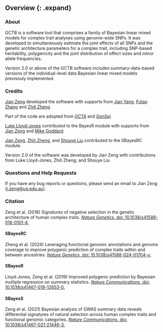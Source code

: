 ## Overview {: .expand}

### About

GCTB is a software tool that comprises a family of Bayesian linear mixed models for complex trait analyses using genome-wide SNPs. It was developed to simultaneously estimate the joint effects of all SNPs and the genetic architecture parameters for a complex trait, including SNP-based heritability, polygenicity and the joint distribution of effect sizes and minor allele frequencies. 

Version 2.0 or above of the GCTB software includes summary-data-based versions of the individual-level data Bayesian linear mixed models previsouly implemented.

### Credits 

[Jian Zeng](http://researchers.uq.edu.au/researcher/14033) developed
the software with supports from [Jian Yang](https://scholar.google.com.au/citations?user=aLuqQs8AAAAJ&hl=en), [Futao Zhang](http://researchers.uq.edu.au/researcher/12709) and [Zhili Zheng](http://researchers.uq.edu.au/researcher/19885). 

Part of the code are adopted from [*GCTA*](http://cnsgenomics.com/software/gcta) and [*GenSel*](https://static-content.springer.com/esm/art%3A10.1186%2F1471-2105-12-186/MediaObjects/12859_2010_4655_MOESM1_ESM.PDF). 

[Luke Lloyd-Jones](https://scholar.google.com.au/citations?user=WQ0UXOcAAAAJ&hl=en&oi=ao) contributed to the BayesR module with supports from [Jian Zeng](http://researchers.uq.edu.au/researcher/14033) and [Mike Goddard](https://en.wikipedia.org/wiki/Michael_Goddard).

[Jian Zeng](http://researchers.uq.edu.au/researcher/14033), [Zhili Zheng](http://researchers.uq.edu.au/researcher/19885), and [Shouye Liu](https://scholar.google.com/citations?hl=en&user=ETCPafMAAAAJ) contributed to the SBayesRC module.

Version 2.0 of the software was developed by Jian Zeng with contributions from Luke Lloyd-Jones, Zhili Zheng, and Shouye Liu.



### Questions and Help Requests 

If you have any bug reports or questions, please send an email to Jian Zeng (<j.zeng@uq.edu.au>).

### Citation 

Zeng et al. (2018) Signatures of negative selection in the genetic architecture of human complex traits. 
[*Nature Genetics*, doi: 10.1038/s41588-018-0101-4.](https://www.nature.com/articles/s41588-018-0101-4)

#### SBayesRC
Zheng et al. (2024) Leveraging functional genomic annotations and genome coverage to improve polygenic prediction of complex traits within and between ancestries. [*Nature Genetics*, doi: 10.1038/s41588-024-01704-y.](https://www.nature.com/articles/s41588-024-01704-y)

#### SBayesR
Lloyd-Jones, Zeng et al. (2019) Improved polygenic prediction by Bayesian multiple regression on summary statistics. [*Nature Communications*, doi: 10.1038/s41467-019-12653-0.](https://www.nature.com/articles/s41467-019-12653-0)

#### SBayesS
Zeng et al. (2021) Bayesian analysis of GWAS summary data reveals differential signatures of natural selection across human complex traits and functional genomic categories. [*Nature Communications*, dio: 10.1038/s41467-021-21446-3.](https://www.nature.com/articles/s41467-021-21446-3)
